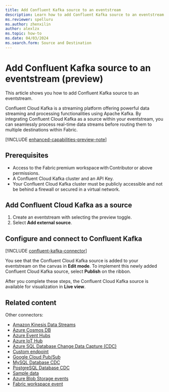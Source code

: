 ```yaml
---
title: Add Confluent Kafka source to an eventstream
description: Learn how to add Confluent Kafka source to an eventstream.
ms.reviewer: spelluru
ms.author: zhenxilin
author: alexlzx
ms.topic: how-to
ms.date: 04/03/2024
ms.search.form: Source and Destination
---
```


# Add Confluent Kafka source to an eventstream (preview)
This article shows you how to add Confluent Kafka source to an eventstream. 

Confluent Cloud Kafka is a streaming platform offering powerful data streaming and processing functionalities using Apache Kafka. By integrating Confluent Cloud Kafka as a source within your eventstream, you can seamlessly process real-time data streams before routing them to multiple destinations within Fabric. 

[!INCLUDE [enhanced-capabilities-preview-note](./includes/enhanced-capabilities-preview-note.md)]

## Prerequisites 

- Access to the Fabric premium workspace with Contributor or above permissions. 
- A Confluent Cloud Kafka cluster and an API Key. 
- Your Confluent Cloud Kafka cluster must be publicly accessible and not be behind a firewall or secured in a virtual network.

## Add Confluent Cloud Kafka as a source 

1. Create an eventstream with selecting the preview toggle.
1. Select **Add external source**.

## Configure and connect to Confluent Kafka

[!INCLUDE [confluent-kafka-connector](./includes/confluent-kafka-source-connector.md)]

You see that the Confluent Cloud Kafka source is added to your eventstream on the canvas in **Edit mode**. To implement this newly added Confluent Cloud Kafka source, select **Publish** on the ribbon. 

After you complete these steps, the Confluent Cloud Kafka source is available for visualization in **Live view**.

## Related content

Other connectors:

- [Amazon Kinesis Data Streams](add-source-amazon-kinesis-data-streams.md)
- [Azure Cosmos DB](add-source-azure-cosmos-db-change-data-capture.md)
- [Azure Event Hubs](add-source-azure-event-hubs.md)
- [Azure IoT Hub](add-source-azure-iot-hub.md)
- [Azure SQL Database Change Data Capture (CDC)](add-source-azure-sql-database-change-data-capture.md)
- [Custom endpoint](add-source-custom-app.md)
- [Google Cloud Pub/Sub](add-source-google-cloud-pub-sub.md) 
- [MySQL Database CDC](add-source-mysql-database-change-data-capture.md)
- [PostgreSQL Database CDC](add-source-postgresql-database-change-data-capture.md)
- [Sample data](add-source-sample-data.md)
- [Azure Blob Storage events](add-source-azure-blob-storage.md)
- [Fabric workspace event](add-source-fabric-workspace.md)
